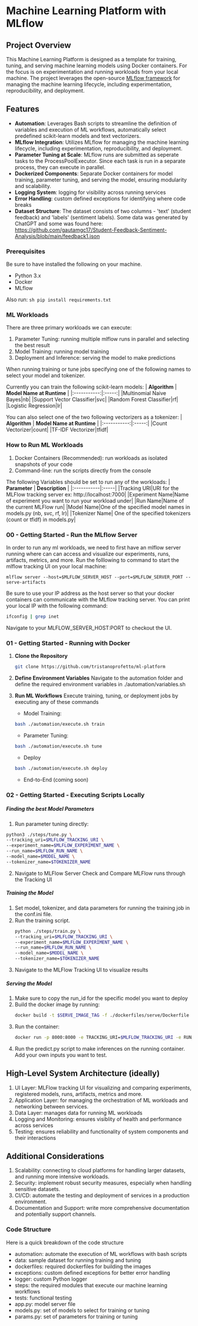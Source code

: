 # Machine Learning Platform with MLflow

## Project Overview
This Machine Learning Platform is designed as a template for training, tuning, and serving machine learning models using Docker containers. For the focus is on experimentation and running workloads from your local machine. The project leverages the open-source [MLflow framework](https://mlflow.org/docs/latest/index.html) for managing the machine learning lifecycle, including experimentation, reproducibility, and deployment.

## Features
- **Automation**: Leverages Bash scripts to streamline the definition of variables and execution of ML workflows, automatically select predefined scikit-learn models and text vectorizers.
- **MLflow Integration**: Utilizes MLflow for managing the machine learning lifecycle, including experimentation, reproducibility, and deployment.
- **Parameter Tuning at Scale**: MLflow runs are submitted as seperate tasks to the ProcessPoolExecutor. Since each task is run in a separate process, they can execute in parallel.
- **Dockerized Components**: Separate Docker containers for model training, parameter tuning, and serving the model, ensuring modularity and scalability.
- **Logging System**: logging for visibility across running services
- **Error Handling**: custom defined exceptions for identifying where code breaks
- **Dataset Structure**: The dataset consists of two columns - 'text' (student feedback) and 'labels' (sentiment labels). Some data was generated by ChatGPT and some was found here: https://github.com/gautamgc17/Student-Feedback-Sentiment-Analysis/blob/main/feedback1.json


### Prerequisites
Be sure to have installed the following on your machine.
- Python 3.x
- Docker
- MLflow

Also run:
```sh pip install requirements.txt```


### ML Workloads
There are three primary workloads we can execute:
1. Parameter Tuning: running multiple mlflow runs in parallel and selecting the best result
2. Model Training: running model training
3. Deployment and Inference: serving the model to make predictions

When running training or tune jobs specifying one of the following names to select your model and tokenizer.

Currently you can train the following scikit-learn models:
| **Algorithm** | **Model Name at Runtime** |
|:-----------:|:-----:|
|Multinomial Naive Bayes|nb|
|Support Vector Classifier|svc|
|Random Forest Classifier|rf|
|Logistic Regression|lr|

You can also select one of the two following vectorizers as a tokenizer:
| **Algorithm** | **Model Name at Runtime** |
|:-----------:|:-----:|
|Count Vectorizer|count|
|TF-IDF Vectorizer|tfidf|


### How to Run ML Workloads
1. Docker Containers (Recommended): run workloads as isolated snapshots of your code
2. Command-line: run the scripts directly from the console

The following Variables should be set to run any of the workloads:
| **Parameter** | **Description** |
|:-----------|:-----|
|Tracking URI|URI for the MLFlow tracking server ex: http://localhost:7000|
|Experiment Name|Name of experiment you want to run your workload under|
|Run Name|Name of the current MLFlow run|
|Model Name|One of the specified model names in models.py (nb, svc, rf, lr)|
|Tokenizer Name| One of the specified tokenizers (count or tfidf) in models.py|

### 00 - Getting Started - Run the MLflow Server
In order to run any ml workloads, we need to first have an mlflow server running where can can access  and visualize our experiments, runs, artifacts, metrics, and more.
Run the folllowing to command to start the mlflow tracking UI on your local machine:
```
mlflow server --host=$MLFLOW_SERVER_HOST --port=$MLFLOW_SERVER_PORT --serve-artifacts
```
Be sure to use your IP address as the host server so that your docker containers can communicate with the MLflow tracking server. You can print your local IP with the following command:
```sh
ifconfig | grep inet
```
Navigate to your MLFLOW_SERVER_HOST:PORT to checkout the UI.

### 01 - Getting Started - Running with Docker
1. **Clone the Repository**
   ```sh
   git clone https://github.com/tristanoprofetto/ml-platform
   ```

2. **Define Environment Variables**
   Navigate to the automation folder and define the required environment variables in ./automation/variables.sh


3. **Run ML Workflows**
   Execute training, tuning, or deployment jobs by executing any of these commands
   * Model Training:
   ```sh
   bash ./automation/execute.sh train
   ```
   * Parameter Tuning:
   ```sh
   bash ./automation/execute.sh tune
   ```
   * Deploy
   ```sh
   bash ./automation/execute.sh deploy
   ```
   * End-to-End (coming soon)

### 02 - Getting Started - Executing Scripts Locally
##### Finding the best Model Parameters
1. Run parameter tuning directly:
```sh
python3 ./steps/tune.py \
--tracking_uri=$MLFLOW_TRACKING_URI \
--experiment_name=$MLFLOW_EXPERIMENT_NAME \
--run_name=$MLFLOW_RUN_NAME \
--model_name=$MODEL_NAME \
--tokenizer_name=$TOKENIZER_NAME
```
2. Navigate to MLFlow Server Check and Compare MLFlow runs through the Tracking UI

##### Training the Model
1. Set model, tokenizer, and data parameters for running the training job in the conf.ini file.
2. Run the training script.
   ```sh
   python ./steps/train.py \
   --tracking_uri=$MLFLOW_TRACKING_URI \
   --experiment_name=$MLFLOW_EXPERIMENT_NAME \
   --run_name=$MLFLOW_RUN_NAME \
   --model_name=$MODEL_NAME \
   --tokenizer_name=$TOKENIZER_NAME
   ```
3. Navigate to the MLFlow Tracking UI to visualize results

##### Serving the Model
1. Make sure to copy the run_id for the specific model you want to deploy
2. Build the docker image by running:
   ```sh
   docker build -t $SERVE_IMAGE_TAG -f ./dockerfiles/serve/Dockerfile .
   ```
3. Run the container:
   ```sh
   docker run -p 8000:8000 -e TRACKING_URI=$MLFLOW_TRACKING_URI -e RUN_ID=$SERVE_RUN_ID $SERVE_IMAGE_TAG
   ```
4. Run the predict.py script to make inferences on the running container. Add your own inputs you want to test.

## High-Level System Architecture (ideally)
1. UI Layer: MLFlow tracking UI for visualizing and comparing experiments, registered models, runs, artifacts, metrics and more.
2. Application Layer: for managing the orchestration of ML workloads and networking between services.
3. Data Layer: manages data for running ML workloads
4. Logging and Monitoring: ensures visiblity of health and performance across services
5. Testing: ensures reliability and functionality of system components and their interactions

## Additional Considerations
1. Scalability: connecting to cloud platforms for handling larger datasets, and running more intensive workloads.
2. Security: implement robust security measures, especially when handling sensitive datasets.
3. CI/CD: automate the testing and deployment of services in a production environment.
4. Documentation and Support: write more comprehensive documentation and potentially support channels.

### Code Structure
Here is a quick breakdown of the code structure
* automation: automate the execution of ML workflows with bash scripts
* data: sample dataset for running training and tuning
* dockerfiles: required dockerfiles for building the images
* exceptions: custom defined exceptions for better error handling
* logger: custom Python logger
* steps: the required modules that execute our machine learning workflows
* tests: functional testing
* app.py: model server file
* models.py: set of models to select for training or tuning
* params.py: set of parameters for training or tuning


